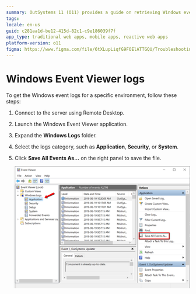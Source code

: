 ```yaml
---
summary: OutSystems 11 (O11) provides a guide on retrieving Windows event logs for specific environments using Remote Desktop and Windows Event Viewer.
tags:
locale: en-us
guid: c281aa1d-be12-415d-82c1-c9e186039f7f
app_type: traditional web apps, mobile apps, reactive web apps
platform-version: o11
figma: https://www.figma.com/file/6tXLupLiqfG9FOElATTGQU/Troubleshooting?node-id=3327:522
---
```

# Windows Event Viewer logs

To get the Windows event logs for a specific environment, follow these steps:

1. Connect to the server using Remote Desktop.

1. Launch the Windows Event Viewer application.

1. Expand the **Windows Logs** folder.

1. Select the logs category, such as **Application**, **Security**, or **System**.

1. Click **Save All Events As…** on the right panel to save the file.

    ![Screenshot of Windows Event Viewer with an arrow pointing to 'Application' under Windows Logs and the 'Save All Events As...' option highlighted in the Actions panel.](images/get-logs-13.png "Windows Event Viewer Save Option")

